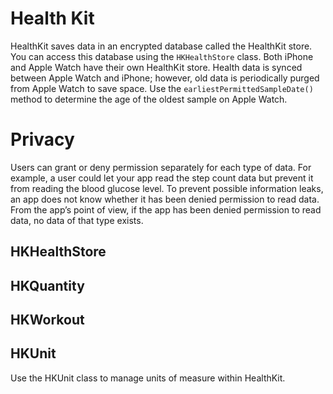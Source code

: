 # Health Kit

HealthKit saves data in an encrypted database called the HealthKit store. You
can access this database using the `HKHealthStore` class. Both iPhone and Apple
Watch have their own HealthKit store. Health data is synced between Apple Watch
and iPhone; however, old data is periodically purged from Apple Watch to save
space. Use the `earliestPermittedSampleDate()` method to determine the age of the
oldest sample on Apple Watch.

# Privacy

Users can grant or deny permission separately for each type of data. For
example, a user could let your app read the step count data but prevent it from
reading the blood glucose level. To prevent possible information leaks, an app
does not know whether it has been denied permission to read data. From the app’s
point of view, if the app has been denied permission to read data, no data of
that type exists.

## HKHealthStore

## HKQuantity

## HKWorkout

## HKUnit
Use the HKUnit class to manage units of measure within HealthKit.
